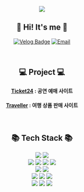 <div align="center">
<img src="https://capsule-render.vercel.app/api?type=waving&color=timeAuto&height=180&section=header&text=Welcome%20to%20Eunseo's%20Github&fontSize=32&animation=fadeIn&fontAlignY=36&fontColor=ffffff" />

<h2>👋 Hi! It's me 👋</h2>

[![Velog Badge](http://img.shields.io/badge/-Velog-20c997?style=flat-square&logo=velog&logoColor=white&link=https://velog.io/@mimineh2)](https://velog.io/@mimineh2)
[![Email](http://img.shields.io/badge/-mimineh2@naver.com-4885ed?style=flat-square&logo=gmail&link=mailto:mimineh2@naver.com)](mailto:mimineh2@naver.com)

<br>

<h2>💻 Project 💻</h2>

#### [Ticket24](https://github.com/Uueun/FinalProject_Ticket24) : 공연 예매 사이트
#### [Traveller](https://github.com/Uueun/SemiProject_Traveller) : 여행 상품 판매 사이트

<br>

<h2>📚 Tech Stack 📚</h2>

<img src="https://img.shields.io/badge/Java-3776AB?style=flat&logo=Java&logoColor=white"/>
<img src="https://img.shields.io/badge/Python-3776AB?style=flat&logo=Python&logoColor=white"/>
<br>

<img src="https://img.shields.io/badge/HTML5-E34F26?style=flate&logo=HTML5&logoColor=white"> 
<img src="https://img.shields.io/badge/CSS-1572B6?style=flat&logo=CSS3&logoColor=white"> 
<img src="https://img.shields.io/badge/JavaScript-F7DF1E?style=flat&logo=JavaScript&logoColor=white"/> 
<img src="https://img.shields.io/badge/jQuery-0769AD?style=flate&logo=jquery&logoColor=white">
<br>

<img src="https://img.shields.io/badge/Oracle-F80000?style=flat&logo=Oracle&logoColor=white"/> 
<img src="https://img.shields.io/badge/MySQL-4479A1?style=flat&logo=MySQL&logoColor=white"/>
<br>

<img src="https://img.shields.io/badge/Spring-6DB33F?style=flat&logo=Spring&logoColor=white"/>
<img src="https://img.shields.io/badge/SpringBoot-6DB33F?style=flat&logo=SpringBoot&logoColor=white"/>
<img src="https://img.shields.io/badge/Bootstrap-7952B3?style=flat&logo=Bootstrap&logoColor=white">
<br>

<img src="https://img.shields.io/badge/Eclipse-2C2255?style=flat&logo=Eclipse+IDE&logoColor=white"/>
<img src="https://img.shields.io/badge/Git-F05032?style=flat&logo=Git&logoColor=white">
<img src="https://img.shields.io/badge/Github-181717?style=flat&logo=Github&logoColor=white">
<br>

</div>
<!--
**Uueun/Uueun** is a ✨ _special_ ✨ repository because its `README.md` (this file) appears on your GitHub profile.

Here are some ideas to get you started:

- 🔭 I’m currently working on ...
- 🌱 I’m currently learning ...
- 👯 I’m looking to collaborate on ...
- 🤔 I’m looking for help with ...
- 💬 Ask me about ...
- 📫 How to reach me: ...
- 😄 Pronouns: ...
- ⚡ Fun fact: ...
-->

